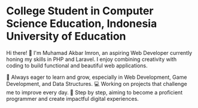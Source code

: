 # College Student in Computer Science Education, Indonesia University of Education

Hi there! 👋 I'm Muhamad Akbar Imron, an aspiring Web Developer currently honing my skills in PHP and Laravel. I enjoy combining creativity with coding to build functional and beautiful web applications.

🌱 Always eager to learn and grow, especially in Web Development, Game Development, and Data Structures.
💻 Working on projects that challenge me to improve every day.
🚀 Step by step, aiming to become a proficient programmer and create impactful digital experiences.




<!--
**akbarimron/akbarimron** is a ✨ _special_ ✨ repository because its `README.md` (this file) appears on your GitHub profile.

Here are some ideas to get you started:

- 🔭 I’m currently working on ...
- 🌱 I’m currently learning ...
- 👯 I’m looking to collaborate on ...
- 🤔 I’m looking for help with ...
- 💬 Ask me about ...
- 📫 How to reach me: ...
- 😄 Pronouns: ...
- ⚡ Fun fact: ...
-->

